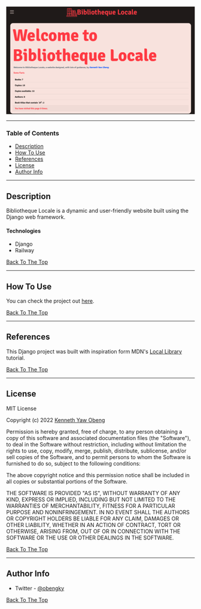 ![Project Image](project_image.png)

---

### Table of Contents

- [Description](#description)
- [How To Use](#how-to-use)
- [References](#references)
- [License](#license)
- [Author Info](#author-info)

---

## Description

Bibliotheque Locale is a dynamic and user-friendly website built using the Django web framework.

#### Technologies

- Django
- Railway

[Back To The Top](#read-me-template)

---

## How To Use
You can check the project out [here](https://web-production-d1c0.up.railway.app/).

[Back To The Top](#read-me-template)

---

## References
This Django project was built with inspiration form MDN's [Local Library](https://developer.mozilla.org/en-US/docs/Learn/Server-side/Django/Tutorial_local_library_website) tutorial.


[Back To The Top](#read-me-template)

---

## License

MIT License

Copyright (c) 2022 [Kenneth Yaw Obeng](https://github.com/yawok)

Permission is hereby granted, free of charge, to any person obtaining a copy
of this software and associated documentation files (the "Software"), to deal
in the Software without restriction, including without limitation the rights
to use, copy, modify, merge, publish, distribute, sublicense, and/or sell
copies of the Software, and to permit persons to whom the Software is
furnished to do so, subject to the following conditions:

The above copyright notice and this permission notice shall be included in all
copies or substantial portions of the Software.

THE SOFTWARE IS PROVIDED "AS IS", WITHOUT WARRANTY OF ANY KIND, EXPRESS OR
IMPLIED, INCLUDING BUT NOT LIMITED TO THE WARRANTIES OF MERCHANTABILITY,
FITNESS FOR A PARTICULAR PURPOSE AND NONINFRINGEMENT. IN NO EVENT SHALL THE
AUTHORS OR COPYRIGHT HOLDERS BE LIABLE FOR ANY CLAIM, DAMAGES OR OTHER
LIABILITY, WHETHER IN AN ACTION OF CONTRACT, TORT OR OTHERWISE, ARISING FROM,
OUT OF OR IN CONNECTION WITH THE SOFTWARE OR THE USE OR OTHER DEALINGS IN THE
SOFTWARE.


[Back To The Top](#read-me-template)

---

## Author Info

- Twitter - [@obengky](https://twitter.com/obengky)

[Back To The Top](#read-me-template)